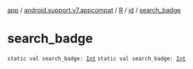 [app](../../../index.md) / [android.support.v7.appcompat](../../index.md) / [R](../index.md) / [id](index.md) / [search_badge](./search_badge.md)

# search_badge

`static val search_badge: `[`Int`](https://kotlinlang.org/api/latest/jvm/stdlib/kotlin/-int/index.html)
`static val search_badge: `[`Int`](https://kotlinlang.org/api/latest/jvm/stdlib/kotlin/-int/index.html)
